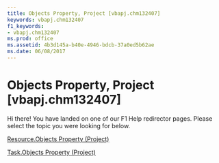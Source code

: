 ```yaml
---
title: Objects Property, Project [vbapj.chm132407]
keywords: vbapj.chm132407
f1_keywords:
- vbapj.chm132407
ms.prod: office
ms.assetid: 4b3d145a-b40e-4946-bdcb-37a0ed5b62ae
ms.date: 06/08/2017
---
```



# Objects Property, Project [vbapj.chm132407]

Hi there! You have landed on one of our F1 Help redirector pages. Please select the topic you were looking for below.

[Resource.Objects Property (Project)](http://msdn.microsoft.com/library/b4d7e7ed-494d-1a8e-ac93-30d6c02a6183%28Office.15%29.aspx)

[Task.Objects Property (Project)](http://msdn.microsoft.com/library/8ed27167-e1c6-c52c-dc62-2d962457af48%28Office.15%29.aspx)


